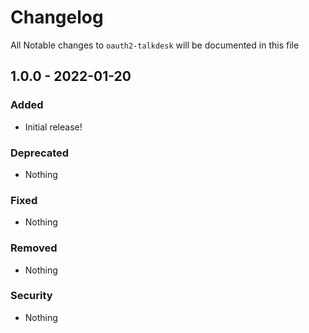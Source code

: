 # Changelog
All Notable changes to `oauth2-talkdesk` will be documented in this file

## 1.0.0 - 2022-01-20

### Added
- Initial release!

### Deprecated
- Nothing

### Fixed
- Nothing

### Removed
- Nothing

### Security
- Nothing
